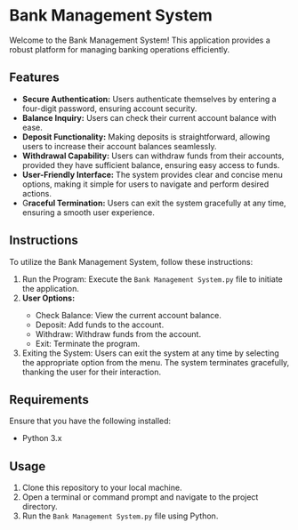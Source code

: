<h1>Bank Management System</h1>
<p>Welcome to the Bank Management System! This application provides a robust platform for managing banking operations efficiently.</p>

<h2>Features</h2>
<ul>
    <li><strong>Secure Authentication:</strong> Users authenticate themselves by entering a four-digit password, ensuring account security.</li>
    <li><strong>Balance Inquiry:</strong> Users can check their current account balance with ease.</li>
    <li><strong>Deposit Functionality:</strong> Making deposits is straightforward, allowing users to increase their account balances seamlessly.</li>
    <li><strong>Withdrawal Capability:</strong> Users can withdraw funds from their accounts, provided they have sufficient balance, ensuring easy access to funds.</li>
    <li><strong>User-Friendly Interface:</strong> The system provides clear and concise menu options, making it simple for users to navigate and perform desired actions.</li>
    <li>G<strong>raceful Termination:</strong> Users can exit the system gracefully at any time, ensuring a smooth user experience.</li>
</ul>

<h2>Instructions</h2>
<p>To utilize the Bank Management System, follow these instructions:</p>
<ol>
    <li>Run the Program: Execute the <code>Bank Management System.py</code> file to initiate the application.</li>
    <li><strong>User Options:</strong></li>
    <ul>
        <li>Check Balance: View the current account balance.</li>
        <li>Deposit: Add funds to the account.</li>
        <li>Withdraw: Withdraw funds from the account.</li>
        <li>Exit: Terminate the program.</li>
    </ul>
    <li>Exiting the System: Users can exit the system at any time by selecting the appropriate option from the menu. The system terminates gracefully, thanking the user for their interaction.</li>
</ol>

<h2>Requirements</h2>
<p>Ensure that you have the following installed:</p>
<ul>
    <li>Python 3.x</li>
</ul>
<h2>Usage</h2>
<ol>
<li>Clone this repository to your local machine.</li>
<li>Open a terminal or command prompt and navigate to the project directory.</li>
<li>Run the <code>Bank Management System.py</code> file using Python.</li>
</ol>
